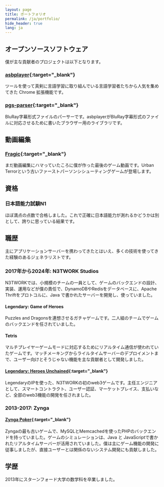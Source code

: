 ```yaml
---
layout: page
title: ポートフォリオ
permalink: /ja/portfolio/
hide_header: true
lang: ja
---
```


## オープンソースソフトウェア

僕が主な貢献者のプロジェクトは以下となります。

### [asbplayer](https://github.com/killergerbah/asbplayer){:target="_blank"}

ツールを使って真剣に言語学習に取り組んでいる言語学習者たちから人気を集めてきた Chrome 拡張機能です。 

### [pgs-parser](https://github.com/killergerbah/pgs-parser){:target="_blank"}

BluRay字幕形式ファイルのパーサーです。asbplayerがBluRay字幕形式のファイルに対応させるために書いたブラウザー用のライブラリです。


## 動画編集

### [Fragic](https://www.youtube.com/watch?v=jqyDE1xfqWo){:target="_blank"}

まだ動画編集にハマっていたころに僕が作った最後のゲーム動画です。Urban Terrorという古いファーストパーソンシシューティングゲームが登場します。

## 資格

### 日本語能力試験N1

ほぼ満点の点数で合格しました。これで正確に日本語能力が測れるかどうかは別として、誇りに思っている結果です。

## 職歴

主にアプリケーションサーバーを携わってきたとはいえ、多くの技術を使ってきた経験のあるジェネラリストです。

### 2017年から2024年: N3TWORK Studios

N3TWORKでは、小規模のチームの一員として、ゲームのバックエンドの設計、実装、運用などが僕の責任で、DynamoDBやRedisをデータベースに、Apache Thriftをプロトコルに、Java で書かれたサーバーを開発し、使っていました。

#### Legendary: Game of Heroes

Puzzles and Dragonsを連想させるガチャゲームです。二人組のチームでゲームのバックエンドを任されていました。

#### Tetris

マルチプレイヤーゲームモードに対応するためにリアルタイム通信が使われていたゲームです。マッチメーキングからライルタイムサーバーのデプロイメントまで、ユーザー向けとそうじゃない機能を主な貢献者として開発しました。 

#### [Legendary: Heroes Unchained](https://www.legendaryheroesunchained.com){:target="_blank"}

LegendaryのIPを使った、N3TWORKの初のweb3ゲームです。主任エンジニアとして、スマートコントラクト、ユーザー認証、マーケットプレイス、支払いなど、全部のweb3機能の開発を任されました。

### 2013-2017: Zynga

#### [Zynga Poker](https://zyngapoker.com){:target="_blank"}

Zyngaの最も古いゲームで、MySQLとMemcachedを使ったPHPのバックエンドを持っていました。ゲームのシミュレーションは、Java と JavaScriptで書かれたリアルタイムサーバーが活用されていました。僕は主にゲーム機能の開発に従事しましたが、直接ユーザーとは関係のないシステム開発にも貢献しました。

## 学歴

2013年にスターンフォード大学の数学科を卒業しました。

